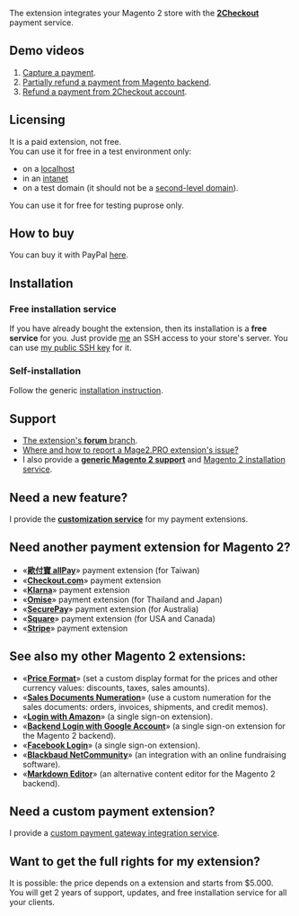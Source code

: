 The extension integrates your Magento 2 store with the [**2Checkout**](https://www.2checkout.com/) payment service.

## Demo videos

1. [Capture a payment](https://www.youtube.com/watch?v=T_QXS3YTlAI).
2. [Partially refund a payment from Magento backend](https://www.youtube.com/watch?v=ZKHJ30e_t_Y).
3. [Refund a payment from 2Checkout account](https://www.youtube.com/watch?v=0MM9TeWaXjM).

## Licensing
It is a paid extension, not free.  
You can use it for free in a test environment only: 
- on a [localhost](https://en.wikipedia.org/wiki/Localhost)
- in an [intanet](https://en.wikipedia.org/wiki/Intranet)
- on a test domain (it should not be a [second-level domain](https://en.wikipedia.org/wiki/Second-level_domain)).

You can use it for free for testing puprose only.

## How to buy

You can buy it with PayPal [here](https://mage2.pro/t/1627).

## Installation
### Free installation service
If you have already bought the extension, then its installation is a **free service** for you. Just provide [me](https://mage2.pro/users/dmitry_fedyuk) an SSH access to your store's server. You can use [my public SSH key](https://mage2.pro/t/2092) for it.

### Self-installation 
Follow the generic [installation instruction](https://mage2.pro/t/263). 

## Support
- [The extension's **forum** branch](https://mage2.pro/c/extensions/2checkout).
- [Where and how to report a Mage2.PRO extension's issue?](https://mage2.pro/t/2034)
- I also provide a **[generic Magento 2 support](https://mage2.pro/t/topic/755)** and [Magento 2 installation service](https://mage2.pro/t/748).

## Need a new feature?
I provide the [**customization service**](https://mage2.pro/t/2020) for my payment extensions.

## Need another payment extension for Magento 2?

- «[**歐付寶 allPay**](https://mage2.pro/c/extensions/allpay)» payment extension (for Taiwan)
- «[**Checkout.com**](https://mage2.pro/c/extensions/checkout-com)» payment extension
- «[**Klarna**](https://mage2.pro/c/extensions/klarna)» payment extension
- «[**Omise**](https://mage2.pro/c/extensions/omise)» payment extension (for Thailand and Japan)
- «[**SecurePay**](https://mage2.pro/c/extensions/securepay)» payment extension (for Australia)
- «[**Square**](https://mage2.pro/c/extensions/square)» payment extension (for USA and Canada)
- «[**Stripe**](https://mage2.pro/c/extensions/stripe)» payment extension

## See also my other Magento 2 extensions:

- «[**Price Format**](https://mage2.pro/c/extensions/price-format)» (set a custom display format for the prices and other currency values: discounts, taxes, sales amounts).
- «[**Sales Documents Numeration**](https://mage2.pro/t/512)» (use a custom numeration for the sales documents: orders, invoices, shipments, and credit memos).
- «[**Login with Amazon**](https://mage2.pro/c/extensions/amazon-login)» (a single sign-on extension). 
- «[**Backend Login with Google Account**](https://mage2.pro/t/46)» (a single sign-on extension for the Magento 2 backend). 
- «[**Facebook Login**](https://mage2.pro/c/extensions/facebook-login)» (a single sign-on extension).
- «[**Blackbaud NetCommunity**](https://mage2.pro/c/extensions/blackbaud-netcommunity)» (an  integration with an online fundraising software).  
- «[**Markdown Editor**](https://mage2.pro/t/160)» (an alternative content editor for the Magento 2 backend).

## Need a custom payment extension?
I provide a [custom payment gateway integration service](https://mage2.pro/t/917).

## Want to get the full rights for my extension?
It is possible: the price depends on a extension and starts from $5.000.  
You will get 2 years of support, updates, and free installation service for all your clients.
